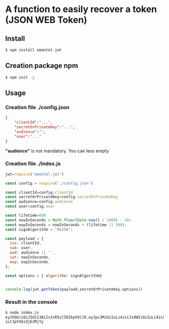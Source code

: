 # A function to easily recover a token (JSON WEB Token)

## Install
```bash
$ npm install omantel-jwt
```

## Creation package npm

```bash
$ npm init -y
```
## Usage

### Creation file ./config.json


```json
{
    "clientId":"...",
    "secretOrPrivateKey":"...",
    "audience":"",
    "user":"..."
}
```

__"audience"__ is not mandatory. You can less empty

### Creation file ./index.js
  
```js
jwt=require('omantel-jwt')

const config = require('./config.json')

const clientId=config.clientId
const secretOrPrivateKey=config.secretOrPrivateKey
const audience=config.audience
const user=config.user

const lifetime=600
const nowInSeconds = Math.floor(Date.now() / 1000) - 30;
const expInSeconds = nowInSeconds + (lifetime || 300);
const signAlgorithm = "HS256";

const payload = {
  iss: clientId,
  sub: user,
  aud: audience || '',
  iat: nowInSeconds,
  exp: expInSeconds,
};

const options = { algorithm: signAlgorithm}


console.log(jwt.getToken(payload,secretOrPrivateKey,options))
```
  
### Result in the console

```bash
$ node index.js
eyJhbGciOiJIUzI1NiIsInR5cCI6IkpXVCJ9.eyJpc3MiOiIuLi4iLCJzdWIiOiIuLi4iLCJhdWQiOiI
iLCJpYXQiOjE2MjYy
```